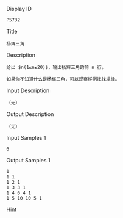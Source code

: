 Display ID

```
P5732
```

Title

```
杨辉三角
```

Description

```
给出 $n(1≤n≤20)$，输出杨辉三角的前 n 行。

如果你不知道什么是杨辉三角，可以观察样例找找规律。
```

Input Description

```
（无）
```

Output Description

```
（无）
```

Input Samples 1

```
6
```

Output Samples 1

```
1
1 1
1 2 1
1 3 3 1
1 4 6 4 1
1 5 10 10 5 1
```

Hint

```
```
